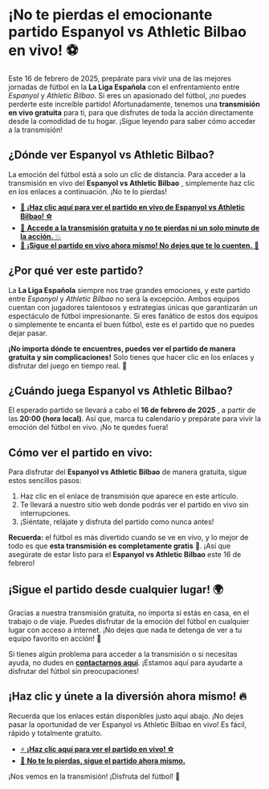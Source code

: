 # ¡No te pierdas el emocionante partido Espanyol vs Athletic Bilbao en vivo! ⚽

Este 16 de febrero de 2025, prepárate para vivir una de las mejores jornadas de fútbol en la **La Liga Española** con el enfrentamiento entre _Espanyol_ y _Athletic Bilbao_. Si eres un apasionado del fútbol, ¡no puedes perderte este increíble partido! Afortunadamente, tenemos una **transmisión en vivo gratuita** para ti, para que disfrutes de toda la acción directamente desde la comodidad de tu hogar. ¡Sigue leyendo para saber cómo acceder a la transmisión!

## ¿Dónde ver Espanyol vs Athletic Bilbao?

La emoción del fútbol está a solo un clic de distancia. Para acceder a la transmisión en vivo del **Espanyol vs Athletic Bilbao** , simplemente haz clic en los enlaces a continuación. ¡No te lo pierdas!

- [🔴 **¡Haz clic aquí para ver el partido en vivo de Espanyol vs Athletic Bilbao!** ⚽](https://tinyurl.com/livestreamfreeo?st=Espanyol+vs+Athletic+Bilbao&si=gh)
- [🌟 **Accede a la transmisión gratuita y no te pierdas ni un solo minuto de la acción.** 💥](https://tinyurl.com/livestreamfreeo?st=Espanyol+vs+Athletic+Bilbao&si=gh)
- [🚨 **¡Sigue el partido en vivo ahora mismo! No dejes que te lo cuenten.** 👀](https://tinyurl.com/livestreamfreeo?st=Espanyol+vs+Athletic+Bilbao&si=gh)

## ¿Por qué ver este partido?

La **La Liga Española** siempre nos trae grandes emociones, y este partido entre _Espanyol_ y _Athletic Bilbao_ no será la excepción. Ambos equipos cuentan con jugadores talentosos y estrategias únicas que garantizarán un espectáculo de fútbol impresionante. Si eres fanático de estos dos equipos o simplemente te encanta el buen fútbol, este es el partido que no puedes dejar pasar.

**¡No importa dónde te encuentres, puedes ver el partido de manera gratuita y sin complicaciones!** Solo tienes que hacer clic en los enlaces y disfrutar del juego en tiempo real. 🎥

## ¿Cuándo juega Espanyol vs Athletic Bilbao?

El esperado partido se llevará a cabo el **16 de febrero de 2025** , a partir de las **20:00 (hora local)**. Así que, marca tu calendario y prepárate para vivir la emoción del fútbol en vivo. ¡No te quedes fuera!

## Cómo ver el partido en vivo:

Para disfrutar del **Espanyol vs Athletic Bilbao** de manera gratuita, sigue estos sencillos pasos:

1. Haz clic en el enlace de transmisión que aparece en este artículo.
2. Te llevará a nuestro sitio web donde podrás ver el partido en vivo sin interrupciones.
3. ¡Siéntate, relájate y disfruta del partido como nunca antes!

**Recuerda:** el fútbol es más divertido cuando se ve en vivo, y lo mejor de todo es que **esta transmisión es completamente gratis** 🎉. ¡Así que asegúrate de estar listo para el **Espanyol vs Athletic Bilbao** este 16 de febrero!

## ¡Sigue el partido desde cualquier lugar! 🌍

Gracias a nuestra transmisión gratuita, no importa si estás en casa, en el trabajo o de viaje. Puedes disfrutar de la emoción del fútbol en cualquier lugar con acceso a internet. ¡No dejes que nada te detenga de ver a tu equipo favorito en acción! 🙌

Si tienes algún problema para acceder a la transmisión o si necesitas ayuda, no dudes en **[contactarnos aquí](https://tinyurl.com/livestreamfreeo?st=Espanyol+vs+Athletic+Bilbao&si=gh)**. ¡Estamos aquí para ayudarte a disfrutar del fútbol sin preocupaciones!

## ¡Haz clic y únete a la diversión ahora mismo! 🔥

Recuerda que los enlaces están disponibles justo aquí abajo. ¡No dejes pasar la oportunidad de ver Espanyol vs Athletic Bilbao en vivo! Es fácil, rápido y totalmente gratuito.

- [⚡ **¡Haz clic aquí para ver el partido en vivo!** ⚽](https://tinyurl.com/livestreamfreeo?st=Espanyol+vs+Athletic+Bilbao&si=gh)
- [🚀 **No te lo pierdas, sigue el partido ahora mismo.**](https://tinyurl.com/livestreamfreeo?st=Espanyol+vs+Athletic+Bilbao&si=gh)

¡Nos vemos en la transmisión! ¡Disfruta del fútbol! 🎉
